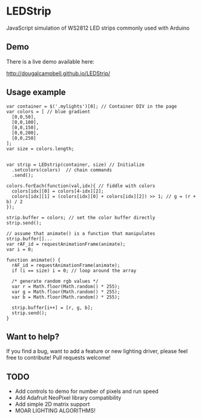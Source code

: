 LEDStrip
========

JavaScript simulation of WS2812 LED strips commonly used with Arduino

Demo
----
There is a live demo available here:

http://dougalcampbell.github.io/LEDStrip/

Usage example
-------------

    var container = $('.mylights')[0]; // Container DIV in the page
    var colors = [ // blue gradient
      [0,0,50],
      [0,0,100],
      [0,0,150],
      [0,0,200],
      [0,0,250]
    ];
    var size = colors.length;

    
    var strip = LEDstrip(container, size) // Initialize
      .setcolors(colors)  // chain commands
      .send();
      
    colors.forEach(function(val,idx){ // fiddle with colors
      colors[idx][0] = colors[4-idx][2];
      colors[idx][1] = (colors[idx][0] + colors[idx][2]) >> 1; // g = (r + b) / 2
    });
    
    strip.buffer = colors; // set the color buffer directly
    strip.send();
    
    // assume that animate() is a function that manipulates strip.buffer[]...
    var rAF_id = requestAnimationFrame(animate);
    var i = 0;
    
    function animate() {
      rAF_id = requestAnimationFrame(animate);
      if (i == size) i = 0; // loop around the array

      /* generate random rgb values */
      var r = Math.floor(Math.random() * 255);
      var g = Math.floor(Math.random() * 255);
      var b = Math.floor(Math.random() * 255);

      strip.buffer[i++] = [r, g, b];
      strip.send();
    }
    
Want to help?
-------------
If you find a bug, want to add a feature or new lighting driver, please
feel free to contribute! Pull requests welcome!

TODO
----
 * Add controls to demo for number of pixels and run speed
 * Add Adafruit NeoPixel library compatibility
 * Add simple 2D matrix support
 * MOAR LIGHTING ALGORITHMS!

